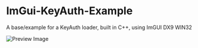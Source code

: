 # ImGui-KeyAuth-Example
 A base/example for a KeyAuth loader, built in C++, using ImGUI DX9 WIN32

![Preview Image](https://github.com/ifBars/ImGuiDX9-KeyAuth-Loader-Example/assets/114284668/4bd37521-ecfd-4140-9ab6-e83deafa565b)
